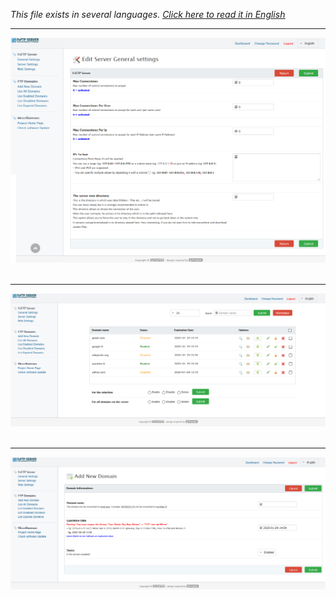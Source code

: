 <i>This file exists in several languages. <a href="SCREENSHOT.md"><u>Click here to read it in English</u></a></i>

<hr>

![FsFTP Server](img/server-config.png?raw=true)<br><br>

<hr>

![FsFTP Server](img/list-domains.png?raw=true)<br><br>

<hr>

![FsFTP Server](img/add-domain.png?raw=true)<br><br>

